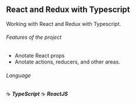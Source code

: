 ## React and Redux with Typescript

Working with React and Redux with Typescript.

###### Features of the project

- Anotate React props
- Anotate actions, reducers, and other areas.

###### Language

:coffee: **_TypeScript_**
:coffee: **_ReactJS_**
